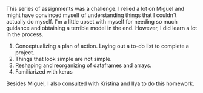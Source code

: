 This series of assignments was a challenge. I relied a lot on Miguel and might have convinced myself of understanding things that I couldn't actually do myself. I'm a little upset with myself for needing so much guidance and obtaining a terrible model in the end. However, I did learn a lot in the process. 

1. Conceptualizing a plan of action. Laying out a to-do list to complete a project. 
2. Things that look simple are not simple. 
3. Reshaping and reorganizing of dataframes and arrays. 
4. Familiarized with keras 

Besides Miguel, I also consulted with Kristina and Ilya to do this homework.
